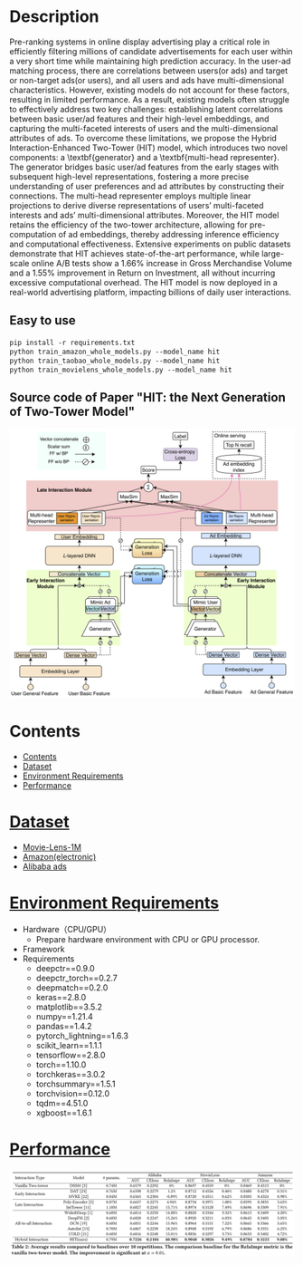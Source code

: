 # Description
Pre-ranking systems in online display advertising play a critical role in efficiently filtering millions of candidate advertisements for each user within a very short time while maintaining high prediction accuracy. In the user-ad matching process, there are correlations between users(or ads) and target or non-target ads(or users), and all users and ads have multi-dimensional characteristics. However, existing models do not account for these factors, resulting in limited performance. As a result, existing models often struggle to effectively address two key challenges: establishing latent correlations between basic user/ad features and their high-level embeddings, and capturing the multi-faceted interests of users and the multi-dimensional attributes of ads.
To overcome these limitations, we propose the Hybrid Interaction-Enhanced Two-Tower (HIT) model, which introduces two novel components: a  \textbf{generator} and a \textbf{multi-head representer}. The generator bridges basic user/ad features from the early stages with subsequent high-level representations, fostering a more precise understanding of user preferences and ad attributes by constructing their connections.
The multi-head representer employs multiple linear projections to derive diverse representations of users’ multi-faceted interests and ads’ multi-dimensional attributes. Moreover, the HIT model retains the efficiency of the two-tower architecture, allowing for pre-computation of ad embeddings, thereby addressing inference efficiency and computational effectiveness. Extensive experiments on public datasets demonstrate that HIT achieves state-of-the-art performance, while large-scale online A/B tests show a 1.66\% increase in Gross Merchandise Volume and a 1.55\% improvement in Return on Investment, all without incurring excessive computational overhead. The HIT model is now deployed in a real-world advertising platform, impacting billions of daily user interactions.
## Easy to use
``` shell
pip install -r requirements.txt
python train_amazon_whole_models.py --model_name hit
python train_taobao_whole_models.py --model_name hit 
python train_movielens_whole_models.py --model_name hit  
```
## Source code of Paper "HIT: the Next Generation of  Two-Tower Model" 
![avatar](./figure/model.png)
# Contents
- [Contents](#contents)
- [Dataset](#dataset)
- [Environment Requirements](#environment-requirements)
- [Performance](#performance)


# [Dataset](#contents)

- [Movie-Lens-1M](https://grouplens.org/datasets/movielens/1m/)
- [Amazon(electronic)](https://jmcauley.ucsd.edu/data/amazon/)
- [Alibaba ads](https://tianchi.aliyun.com/dataset/dataDetail?dataId=56)

# [Environment Requirements](#contents)

- Hardware（CPU/GPU）
    - Prepare hardware environment with CPU or GPU processor.
- Framework
- Requirements
  - deepctr==0.9.0
  - deepctr_torch==0.2.7
  - deepmatch==0.2.0
  - keras==2.8.0
  - matplotlib==3.5.2
  - numpy==1.21.4
  - pandas==1.4.2
  - pytorch_lightning==1.6.3
  - scikit_learn==1.1.1
  - tensorflow==2.8.0
  - torch==1.10.0
  - torchkeras==3.0.2
  - torchsummary==1.5.1
  - torchvision==0.12.0
  - tqdm==4.51.0
  - xgboost==1.6.1
  
  
 # [Performance](#contents)
 ![avatar](./figure/performance.PNG)
```

